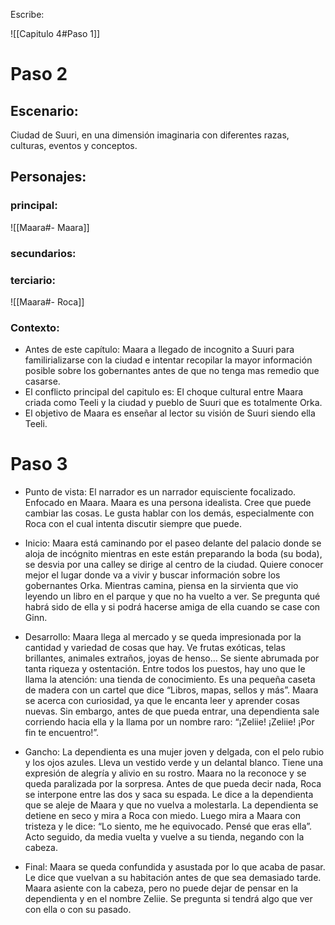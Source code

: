 Escribe:


![[Capitulo 4#Paso 1]]
# Paso 2

## Escenario: 
Ciudad de Suuri, en una dimensión imaginaria con diferentes razas, culturas, eventos y conceptos.

## Personajes:
### principal:
![[Maara#- Maara]]

### secundarios:

### terciario:
![[Maara#- Roca]]

### Contexto:
-   Antes de este capítulo:  Maara a llegado de incognito a Suuri para familirializarse con la ciudad e intentar recopilar la mayor información posible sobre los gobernantes antes de que no tenga mas remedio que casarse.
-   El conflicto principal del capitulo es: El choque cultural entre Maara criada como Teeli y la ciudad y pueblo de Suuri que es totalmente Orka.
-   El objetivo de Maara es enseñar al lector su visión de Suuri siendo ella Teeli.

# Paso 3

 - Punto de vista: El narrador es un narrador equisciente focalizado. Enfocado en Maara. Maara es una persona idealista. Cree que puede cambiar las cosas. Le gusta hablar con los demás, especialmente con Roca con el cual intenta discutir siempre que puede.

- Inicio: Maara está caminando por el paseo delante del palacio donde se aloja de incógnito mientras en este están preparando la boda (su boda), se desvia por una calley se dirige al centro de la ciudad. Quiere conocer mejor el lugar donde va a vivir y buscar información sobre los gobernantes Orka. Mientras camina, piensa en la sirvienta que vio leyendo un libro en el parque y que no ha vuelto a ver. Se pregunta qué habrá sido de ella y si podrá hacerse amiga de ella cuando se case con Ginn.

- Desarrollo: Maara llega al mercado y se queda impresionada por la cantidad y variedad de cosas que hay. Ve frutas exóticas, telas brillantes, animales extraños, joyas de henso… Se siente abrumada por tanta riqueza y ostentación. Entre todos los puestos, hay uno que le llama la atención: una tienda de conocimiento. Es una pequeña caseta de madera con un cartel que dice “Libros, mapas, sellos y más”. Maara se acerca con curiosidad, ya que le encanta leer y aprender cosas nuevas. Sin embargo, antes de que pueda entrar, una dependienta sale corriendo hacia ella y la llama por un nombre raro: “¡Zeliie! ¡Zeliie! ¡Por fin te encuentro!”.

- Gancho: La dependienta es una mujer joven y delgada, con el pelo rubio y los ojos azules. Lleva un vestido verde y un delantal blanco. Tiene una expresión de alegría y alivio en su rostro. Maara no la reconoce y se queda paralizada por la sorpresa. Antes de que pueda decir nada, Roca se interpone entre las dos y saca su espada. Le dice a la dependienta que se aleje de Maara y que no vuelva a molestarla. La dependienta se detiene en seco y mira a Roca con miedo. Luego mira a Maara con tristeza y le dice: “Lo siento, me he equivocado. Pensé que eras ella”. Acto seguido, da media vuelta y vuelve a su tienda, negando con la cabeza.

- Final: Maara se queda confundida y asustada por lo que acaba de pasar. Le dice que vuelvan a su habitación antes de que sea demasiado tarde. Maara asiente con la cabeza, pero no puede dejar de pensar en la dependienta y en el nombre Zeliie. Se pregunta si tendrá algo que ver con ella o con su pasado.

  